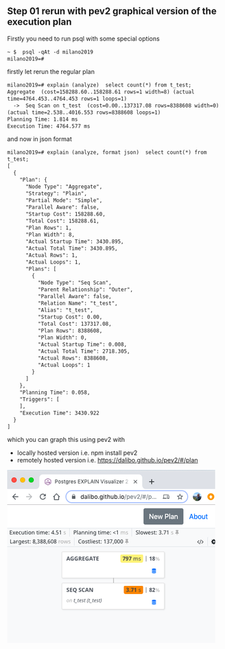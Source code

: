 ## Step 01 rerun with pev2 graphical version of the execution plan 

Firstly you need to run psql with some special options

```
~ $  psql -qAt -d milano2019
milano2019=#
```

firstly let rerun the regular plan 
```
milano2019=# explain (analyze)  select count(*) from t_test;
Aggregate  (cost=158288.60..158288.61 rows=1 width=8) (actual time=4764.453..4764.453 rows=1 loops=1)
  ->  Seq Scan on t_test  (cost=0.00..137317.08 rows=8388608 width=0) (actual time=2.538..4016.553 rows=8388608 loops=1)
Planning Time: 1.814 ms
Execution Time: 4764.577 ms
```

and now in json format

```
milano2019=# explain (analyze, format json)  select count(*) from t_test;
[
  {
    "Plan": {
      "Node Type": "Aggregate",
      "Strategy": "Plain",
      "Partial Mode": "Simple",
      "Parallel Aware": false,
      "Startup Cost": 158288.60,
      "Total Cost": 158288.61,
      "Plan Rows": 1,
      "Plan Width": 8,
      "Actual Startup Time": 3430.895,
      "Actual Total Time": 3430.895,
      "Actual Rows": 1,
      "Actual Loops": 1,
      "Plans": [
        {
          "Node Type": "Seq Scan",
          "Parent Relationship": "Outer",
          "Parallel Aware": false,
          "Relation Name": "t_test",
          "Alias": "t_test",
          "Startup Cost": 0.00,
          "Total Cost": 137317.08,
          "Plan Rows": 8388608,
          "Plan Width": 0,
          "Actual Startup Time": 0.008,
          "Actual Total Time": 2718.305,
          "Actual Rows": 8388608,
          "Actual Loops": 1
        }
      ]
    },
    "Planning Time": 0.058,
    "Triggers": [
    ],
    "Execution Time": 3430.922
  }
]
```

which you can graph this using pev2 with 

* locally hosted version i.e. npm install pev2
* remotely hosted version i.e. https://dalibo.github.io/pev2/#/plan


![Step01_with_pev2_graphical_exec_plan](Step01_with_pev2_graphical_exec_plan.png)







